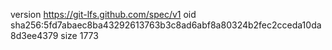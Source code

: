 version https://git-lfs.github.com/spec/v1
oid sha256:5fd7abaec8ba43292613763b3c8ad6abf8a80324b2fec2cceda10da8d3ee4379
size 1773
